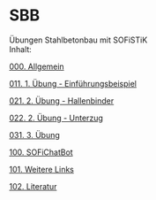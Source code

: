 # SBB
Übungen Stahlbetonbau mit SOFiSTiK\
Inhalt:

[000. Allgemein](https://aiztok.github.io/SBB/000_Allgemein.html)

[011. 1. Übung - Einführungsbeispiel](https://aiztok.github.io/SBB/011_Einfuehrungsbeispiel.html)

[021. 2. Übung - Hallenbinder](https://aiztok.github.io/SBB/021_Uebung.html)

[022. 2. Übung - Unterzug](https://aiztok.github.io/SBB/022_Uebung.html)

[031. 3. Übung](https://aiztok.github.io/SBB/031_Uebung.html)

[100. SOFiChatBot](https://aiztok.github.io/SBB/100_SOFiChatBot.html)

[101. Weitere Links](https://aiztok.github.io/SBB/101_Weitere_Links.html)

[102. Literatur](https://aiztok.github.io/SBB/102_Literatur.html)
